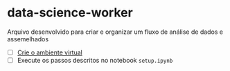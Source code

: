 # data-science-worker
Arquivo desenvolvido para criar e organizar um fluxo de análise de dados e assemelhados

- [ ] [Crie o ambiente virtual](https://gist.github.com/jonasaacampos/b53a591b67321c1896d684178ca5fc2c)
- [ ] Execute os passos descritos no notebook `setup.ipynb` 